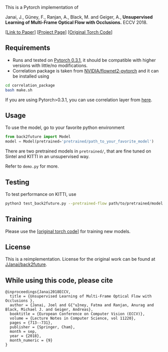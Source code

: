This is a Pytorch implementation of

Janai, J., Güney, F., Ranjan, A., Black, M. and Geiger, A., **Unsupervised Learning of Multi-Frame Optical Flow with Occlusions.** ECCV 2018.

[[Link to Paper](http://www.cvlibs.net/publications/Janai2018ECCV.pdf)] [[Project Page](https://avg.is.tuebingen.mpg.de/research_projects/back2future)] [[Original Torch Code](https://github.com/jjanai/back2future)]

## Requirements
- Runs and tested on [Pytorch 0.3.1](https://pytorch.org/get-started/previous-versions/), it should be compatible with higher versions with little/no modifications.
- Correlation package is taken from [NVIDIA/flownet2-pytorch](https://github.com/NVIDIA/flownet2-pytorch/) and it can be installed using
```bash
cd correlation_package
bash make.sh
```
If you are using Pytorch>0.3.1, you can use correlation layer from [here](https://github.com/ClementPinard/Pytorch-Correlation-extension).
## Usage
To use the model, go to your favorite python environment
```python
from back2future import Model
model = Model(pretrained='pretrained/path_to_your_favorite_model')
```
There are two pretrained models in `pretrained/`, that are fine tuned on Sintel and KITTI in an unsupervised way.

Refer to `demo.py` for more.

## Testing
To test performance on KITTI, use
```bash
python3 test_back2future.py --pretrained-flow path/to/pretrained/model --kitti-dir path/to/kitti/2015/root
```

## Training
Please use the [[original torch code](https://github.com/jjanai/back2future)] for training new models.

## License
This is a reimplementation. License for the original work can be found at [JJanai/back2future](https://github.com/JJanai/back2future/blob/master/LICENSE).

## While using this code, please cite
```
@inproceedings{Janai2018ECCV,
  title = {Unsupervised Learning of Multi-Frame Optical Flow with Occlusions },
  author = {Janai, Joel and G{"u}ney, Fatma and Ranjan, Anurag and Black, Michael J. and Geiger, Andreas},
  booktitle = {European Conference on Computer Vision (ECCV)},
  volume = {Lecture Notes in Computer Science, vol 11220},
  pages = {713--731},
  publisher = {Springer, Cham},
  month = sep,
  year = {2018},
  month_numeric = {9}
}
```
